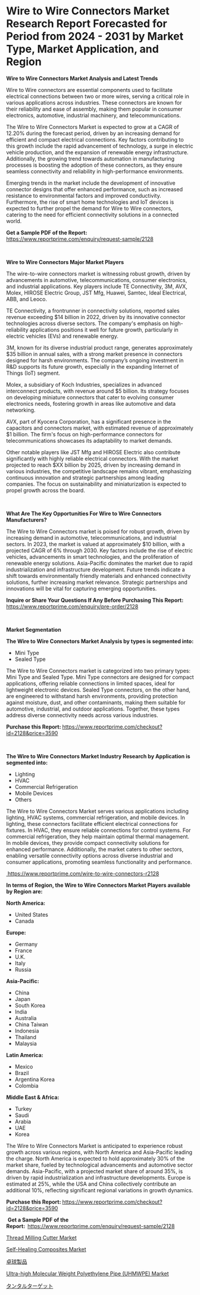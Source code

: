 <p><h1>Wire to Wire Connectors Market Research Report Forecasted for Period from 2024 -  2031 by Market Type, Market Application, and Region</h1></p><p><strong>Wire to Wire Connectors Market Analysis and Latest Trends</strong></p>
<p><p>Wire to Wire connectors are essential components used to facilitate electrical connections between two or more wires, serving a critical role in various applications across industries. These connectors are known for their reliability and ease of assembly, making them popular in consumer electronics, automotive, industrial machinery, and telecommunications.</p><p>The Wire to Wire Connectors Market is expected to grow at a CAGR of 12.20% during the forecast period, driven by an increasing demand for efficient and compact electrical connections. Key factors contributing to this growth include the rapid advancement of technology, a surge in electric vehicle production, and the expansion of renewable energy infrastructure. Additionally, the growing trend towards automation in manufacturing processes is boosting the adoption of these connectors, as they ensure seamless connectivity and reliability in high-performance environments.</p><p>Emerging trends in the market include the development of innovative connector designs that offer enhanced performance, such as increased resistance to environmental factors and improved conductivity. Furthermore, the rise of smart home technologies and IoT devices is expected to further propel the demand for Wire to Wire connectors, catering to the need for efficient connectivity solutions in a connected world.</p></p>
<p><strong>Get a Sample PDF of the Report:&nbsp;</strong> <a href="https://www.reportprime.com/enquiry/request-sample/2128">https://www.reportprime.com/enquiry/request-sample/2128</a></p>
<p>&nbsp;</p>
<p><strong>Wire to Wire Connectors Major Market Players</strong></p>
<p><p>The wire-to-wire connectors market is witnessing robust growth, driven by advancements in automotive, telecommunications, consumer electronics, and industrial applications. Key players include TE Connectivity, 3M, AVX, Molex, HIROSE Electric Group, JST Mfg, Huawei, Samtec, Ideal Electrical, ABB, and Leoco.</p><p>TE Connectivity, a frontrunner in connectivity solutions, reported sales revenue exceeding $14 billion in 2022, driven by its innovative connector technologies across diverse sectors. The company's emphasis on high-reliability applications positions it well for future growth, particularly in electric vehicles (EVs) and renewable energy.</p><p>3M, known for its diverse industrial product range, generates approximately $35 billion in annual sales, with a strong market presence in connectors designed for harsh environments. The company’s ongoing investment in R&D supports its future growth, especially in the expanding Internet of Things (IoT) segment.</p><p>Molex, a subsidiary of Koch Industries, specializes in advanced interconnect products, with revenue around $5 billion. Its strategy focuses on developing miniature connectors that cater to evolving consumer electronics needs, fostering growth in areas like automotive and data networking.</p><p>AVX, part of Kyocera Corporation, has a significant presence in the capacitors and connectors market, with estimated revenue of approximately $1 billion. The firm's focus on high-performance connectors for telecommunications showcases its adaptability to market demands.</p><p>Other notable players like JST Mfg and HIROSE Electric also contribute significantly with highly reliable electrical connectors. With the market projected to reach $XX billion by 2025, driven by increasing demand in various industries, the competitive landscape remains vibrant, emphasizing continuous innovation and strategic partnerships among leading companies. The focus on sustainability and miniaturization is expected to propel growth across the board.</p></p>
<p>&nbsp;</p>
<p><strong>What Are The Key Opportunities For Wire to Wire Connectors Manufacturers?</strong></p>
<p><p>The Wire to Wire Connectors market is poised for robust growth, driven by increasing demand in automotive, telecommunications, and industrial sectors. In 2023, the market is valued at approximately $10 billion, with a projected CAGR of 6% through 2030. Key factors include the rise of electric vehicles, advancements in smart technologies, and the proliferation of renewable energy solutions. Asia-Pacific dominates the market due to rapid industrialization and infrastructure development. Future trends indicate a shift towards environmentally friendly materials and enhanced connectivity solutions, further increasing market relevance. Strategic partnerships and innovations will be vital for capturing emerging opportunities.</p></p>
<p><strong>Inquire or Share Your Questions If Any Before Purchasing This Report:</strong> <a href="https://www.reportprime.com/enquiry/pre-order/2128">https://www.reportprime.com/enquiry/pre-order/2128</a></p>
<p>&nbsp;</p>
<p><strong>Market Segmentation</strong></p>
<p><strong>The Wire to Wire Connectors Market Analysis by types is segmented into:</strong></p>
<p><ul><li>Mini Type</li><li>Sealed Type</li></ul></p>
<p><p>The Wire to Wire Connectors market is categorized into two primary types: Mini Type and Sealed Type. Mini Type connectors are designed for compact applications, offering reliable connections in limited spaces, ideal for lightweight electronic devices. Sealed Type connectors, on the other hand, are engineered to withstand harsh environments, providing protection against moisture, dust, and other contaminants, making them suitable for automotive, industrial, and outdoor applications. Together, these types address diverse connectivity needs across various industries.</p></p>
<p><strong>Purchase this Report:&nbsp;</strong><a href="https://www.reportprime.com/checkout?id=2128&price=3590">https://www.reportprime.com/checkout?id=2128&price=3590</a></p>
<p>&nbsp;</p>
<p><strong>The Wire to Wire Connectors Market Industry Research by Application is segmented into:</strong></p>
<p><ul><li>Lighting</li><li>HVAC</li><li>Commercial Refrigeration</li><li>Mobile Devices</li><li>Others</li></ul></p>
<p><p>The Wire to Wire Connectors Market serves various applications including lighting, HVAC systems, commercial refrigeration, and mobile devices. In lighting, these connectors facilitate efficient electrical connections for fixtures. In HVAC, they ensure reliable connections for control systems. For commercial refrigeration, they help maintain optimal thermal management. In mobile devices, they provide compact connectivity solutions for enhanced performance. Additionally, the market caters to other sectors, enabling versatile connectivity options across diverse industrial and consumer applications, promoting seamless functionality and performance.</p></p>
<p><a href="https://www.reportprime.com/wire-to-wire-connectors-r2128">&nbsp;https://www.reportprime.com/wire-to-wire-connectors-r2128</a></p>
<p><strong>In terms of Region, the Wire to Wire Connectors Market Players available by Region are:</strong></p>
<p>
    <p> <strong> North America: </strong>
        <ul>
            <li>United States</li>
            <li>Canada</li>
        </ul>
        </p> 
    <p> <strong> Europe: </strong>
        <ul>
            <li>Germany</li>
            <li>France</li>
            <li>U.K.</li>
            <li>Italy</li>
            <li>Russia</li>
        </ul>
        </p> 
    <p> <strong> Asia-Pacific: </strong>
        <ul>
            <li>China</li>
            <li>Japan</li>
            <li>South Korea</li>
            <li>India</li>
            <li>Australia</li>
            <li>China Taiwan</li>
            <li>Indonesia</li>
            <li>Thailand</li>
            <li>Malaysia</li>
        </ul>
        </p> 
    <p> <strong> Latin America: </strong>
        <ul>
            <li>Mexico</li>
            <li>Brazil</li>
            <li>Argentina Korea</li>
            <li>Colombia</li>
        </ul>
        </p> 
    <p> <strong> Middle East & Africa: </strong>
        <ul>
            <li>Turkey</li>
            <li>Saudi</li>
            <li>Arabia</li>
            <li>UAE</li>
            <li>Korea</li>
        </ul>
    </p>
    </p>
<p><p>The Wire to Wire Connectors Market is anticipated to experience robust growth across various regions, with North America and Asia-Pacific leading the charge. North America is expected to hold approximately 30% of the market share, fueled by technological advancements and automotive sector demands. Asia-Pacific, with a projected market share of around 35%, is driven by rapid industrialization and infrastructure developments. Europe is estimated at 25%, while the USA and China collectively contribute an additional 10%, reflecting significant regional variations in growth dynamics.</p></p>
<p><strong>Purchase this Report: </strong><a href="https://www.reportprime.com/checkout?id=2128&price=3590">https://www.reportprime.com/checkout?id=2128&price=3590</a></p>
<p>&nbsp;<strong>Get a Sample PDF of the Report:&nbsp;&nbsp;</strong><a href="https://www.reportprime.com/enquiry/request-sample/2128">https://www.reportprime.com/enquiry/request-sample/2128</a></p>
<p><strong></strong></p>
<p><p><a href="https://issuu.com/reportprime-2/docs/thread-milling-cutter-market-size-2_bcd2faf7399d9d">Thread Milling Cutter Market</a></p><p><a href="https://issuu.com/reportprime-2/docs/self-healing-composites-market-size_39630b4f6e7dc6">Self-Healing Composites Market</a></p><p><a href="https://medium.com/@sashabeier2023/%E5%8D%93%E7%90%83%E8%A3%BD%E5%93%81%E5%B8%82%E5%A0%B4-2024%E5%B9%B4-2031%E5%B9%B4-%E6%A5%AD%E7%95%8C%E3%81%AE%E6%B4%9E%E5%AF%9F%E3%81%A8%E6%8A%95%E8%B3%87%E6%A9%9F%E4%BC%9A-746f23c1dbc7">卓球製品</a></p><p><a href="https://medium.com/@joeyojholms59/ultra-high-molecular-weight-polyethylene-pipe-uhmwpe-market-size-is-growing-at-cagr-of-7-6-5861594e1155">Ultra-high Molecular Weight Polyethylene Pipe (UHMWPE) Market</a></p><p><a href="https://medium.com/@sashabeier2023/%E3%82%BF%E3%83%B3%E3%82%BF%E3%83%AB%E3%81%AE%E3%82%BF%E3%83%BC%E3%82%B2%E3%83%83%E3%83%88%E5%B8%82%E5%A0%B4-%E5%B8%82%E5%A0%B4%E3%82%BB%E3%82%B0%E3%83%A1%E3%83%B3%E3%83%86%E3%83%BC%E3%82%B7%E3%83%A7%E3%83%B3-%E5%9C%B0%E7%90%86%E7%9A%84%E5%9C%B0%E5%9F%9F-%E3%81%9D%E3%81%97%E3%81%A62031%E5%B9%B4%E3%81%BE%E3%81%A7%E3%81%AE%E5%B8%82%E5%A0%B4%E4%BA%88%E6%B8%AC-59d1b85ad8a2">タンタルターゲット</a></p></p>
